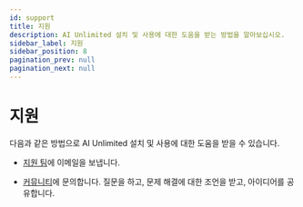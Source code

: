 ```yaml
---
id: support
title: 지원
description: AI Unlimited 설치 및 사용에 대한 도움을 받는 방법을 알아보십시오.
sidebar_label: 지원
sidebar_position: 8
pagination_prev: null
pagination_next: null
---
```


# 지원

다음과 같은 방법으로 AI Unlimited 설치 및 사용에 대한 도움을 받을 수 있습니다.

- <a href="mailto:aiunlimited.support@Teradata.com">지원 팀</a>에 이메일을 보냅니다.

- [커뮤니티](https://support.teradata.com/community?id=community_forum&sys_id=b0aba91597c329d0e6d2bd8c1253affa)에 문의합니다. 질문을 하고, 문제 해결에 대한 조언을 받고, 아이디어를 공유합니다.





